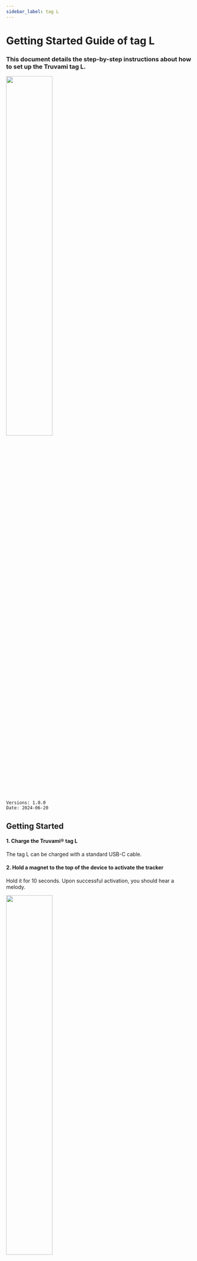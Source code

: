```yaml
---
sidebar_label: tag L
---
```


# Getting Started Guide of tag L

### This document details the step-by-step instructions about how to set up the Truvami tag L.


<!-- ![Bild 1](/img/getting-started-imgs/tag_L_side.png) -->
<img src="/img/getting-started-imgs/tag_L_side.webp" width="50%" height="auto"/>

```
Versions: 1.0.0
Date: 2024-06-20
```

## Getting Started

#### 1. Charge the Truvami® tag L
The tag L can be charged with a standard USB-C cable. 

#### 2. Hold a magnet to the top of the device to activate the tracker
Hold it for 10 seconds. Upon successful activation, you should hear a melody.

<img src="/img/getting-started-imgs/tag_L_front_magnet.webp" width="50%" height="auto"/>

#### 3. Click on the activation link that you have received by email

it will take you to the https://dashboard.truvami.com page where you can set your
password

<!-- ![Bild 2](/img/getting-started-imgs/NowYourTrackingJourneyBegins.webp)-->
<img src="/img/getting-started-imgs/NowYourTrackingJourneyBegins.webp" width="75%" height="auto"/>


## Troubleshooting

In the event that the device fails to join, consider the following list of workarounds:

#### 1. Check your LoRaWAN coverage.
If applicable, plug in your LoRaWAN Gateway. In case you have your own network server, check on there if data is coming through.

#### 2. Check if battery is fully charged: 
Try charging it with a standard USB-C cable and try again from step 2.

:::warning Support 
<br></br>
For support, please submit a ticket. We will provide support as promptly as possible. <br></br>
<br></br>

[**Click here to open a new ticket**](https://truvami.com/service-request/)
:::
